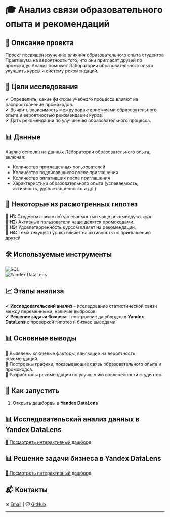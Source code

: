 # 🎓 Анализ связи образовательного опыта и рекомендаций  

## 📌 Описание проекта  
Проект посвящен изучению влияния образовательного опыта студентов Практикума на вероятность того, что они пригласят друзей по промокоду. Анализ поможет Лаборатории образовательного опыта улучшить курсы и систему рекомендаций.  

## 🎯 Цели исследования  
✔ Определить, какие факторы учебного процесса влияют на распространение промокодов.  
✔ Выявить зависимость между характеристиками образовательного опыта и вероятностью рекомендации курса.  
✔ Дать рекомендации по улучшению образовательного процесса.  

## 📊 Данные  
Анализ основан на данных Лаборатории образовательного опыта, включая:  
- Количество приглашенных пользователей  
- Количество подписавшихся после приглашения  
- Количество оплативших после приглашения  
- Характеристики образовательного опыта (успеваемость, активность, удовлетворенность и др.)  

## 🔬 Некоторые из расмотренных гипотез 
📌 **H1:** Студенты с высокой успеваемостью чаще рекомендуют курс.  
📌 **H2:** Активные пользователи чаще делятся промокодами.  
📌 **H3:** Удовлетворенность курсом влияет на рекомендации.  
📌 **H4:** Тема текущего урока влияет на активность по приглашению друзей 

## 🛠 Используемые инструменты  
![SQL](https://img.shields.io/badge/SQL-Data%20Analysis-blue)  
![Yandex DataLens](https://img.shields.io/badge/Yandex-DataLens-orange)  

## 📈 Этапы анализа  
✔ **Исследовательский анализ** – исследование статистической связи между переменными, наличие выбросов.   
✔ **Решение задачи бизнеса** – построение дашбордов в **Yandex DataLens** с проверкой гипотез и бизнес выводами.  

## 📊 Основные выводы  
🔹 Выявлены ключевые факторы, влияющие на вероятность рекомендаций.  
🔹 Построены графики, показывающие связь образовательного опыта и промокодов.  
🔹 Разработаны рекомендации по улучшению вовлеченности студентов.  


## 🚀 Как запустить  
1. Открыть дашборды в **Yandex DataLens**  


## 📊 Исследовательский анализ данных в Yandex DataLens  
[🔗 Посмотреть интерактивный дашборд](https://datalens.yandex/zs5jbo3uw1syl)  

## 📊 Решение задачи бизнеса в Yandex DataLens  
[🔗 Посмотреть интерактивный дашборд](https://datalens.yandex/xsuhm5w1by86j)  


## 📬 Контакты  
✉ [Email](mailto:ml@markarzhanovsky.ru) | 🐱 [GitHub](https://github.com/mainlabn)

---
